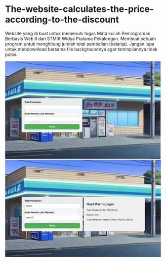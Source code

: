 # The-website-calculates-the-price-according-to-the-discount
Website yang di buat untuk memenuhi tugas Mata kuliah Pemrograman Berbasis Web II dari STMIK Widya Pratama Pekalongan. Membuat sebuah program untuk menghitung jumlah total pembelian (belanja). Jangan lupa untuk mendownload bersama file backgroundnya agar tammpilannya tidak polos. 

![alt text](https://github.com/CrowX15/The-website-calculates-the-price-according-to-the-discount/blob/main/Tampilan/Pic1.png?raw=true)
![alt text](https://github.com/CrowX15/The-website-calculates-the-price-according-to-the-discount/blob/main/Tampilan/Pic2.png?raw=true)

